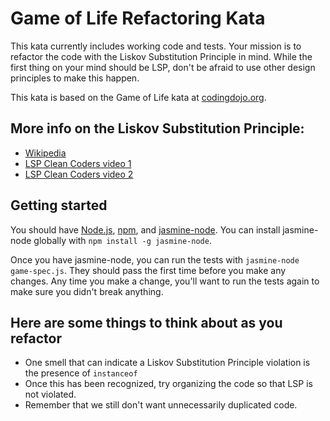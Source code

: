 # Game of Life Refactoring Kata
This kata currently includes working code and tests.  Your mission is to refactor the code with the Liskov Substitution Principle in mind.  While the first thing on your mind should be LSP, don't be afraid to use other design principles to make this happen.

This kata is based on the Game of Life kata at [codingdojo.org](http://codingdojo.org/cgi-bin/index.pl?KataGameOfLife).

## More info on the Liskov Substitution Principle:
- [Wikipedia](https://en.wikipedia.org/wiki/Liskov_substitution_principle)
- [LSP Clean Coders video 1](https://cleancoders.com/episode/clean-code-episode-11-p1/show)
- [LSP Clean Coders video 2](https://cleancoders.com/episode/clean-code-episode-11-p2/show)

## Getting started
You should have [Node.js](https://nodejs.org), [npm](https://www.npmjs.com), and [jasmine-node](https://github.com/mhevery/jasmine-node).  You can install jasmine-node globally with `npm install -g jasmine-node`.

Once you have jasmine-node, you can run the tests with `jasmine-node game-spec.js`.  They should pass the first time before you make any changes.  Any time you make a change, you'll want to run the tests again to make sure you didn't break anything.

## Here are some things to think about as you refactor
- One smell that can indicate a Liskov Substitution Principle violation is the presence of `instanceof`
- Once this has been recognized, try organizing the code so that LSP is not violated.
- Remember that we still don't want unnecessarily duplicated code.
